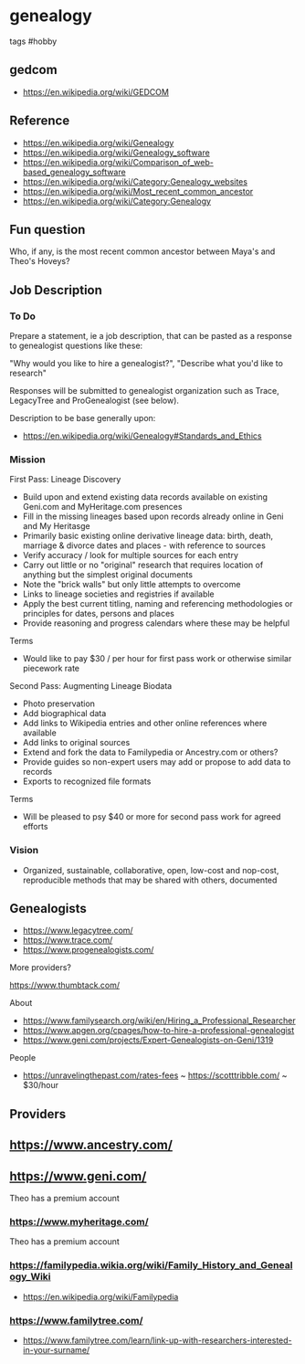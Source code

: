 # genealogy

tags #hobby

## gedcom

* https://en.wikipedia.org/wiki/GEDCOM


## Reference

* https://en.wikipedia.org/wiki/Genealogy
* https://en.wikipedia.org/wiki/Genealogy_software
* https://en.wikipedia.org/wiki/Comparison_of_web-based_genealogy_software
* https://en.wikipedia.org/wiki/Category:Genealogy_websites
* https://en.wikipedia.org/wiki/Most_recent_common_ancestor
* https://en.wikipedia.org/wiki/Category:Genealogy

## Fun question

Who, if any, is the most recent common ancestor between Maya's and Theo's Hoveys?


## Job Description

### To Do

Prepare a statement, ie a job description,  that can be pasted as a response to genealogist questions like these:

"Why would you like to hire a genealogist?", "Describe what you'd like to research"

Responses will be submitted to genealogist organization such as Trace, LegacyTree and ProGenealogist (see below).

Description to be base generally upon:

* https://en.wikipedia.org/wiki/Genealogy#Standards_and_Ethics


### Mission

First Pass: Lineage Discovery

* Build upon and extend existing data records available on existing Geni.com and MyHeritage.com presences
* Fill in the missing lineages based upon records already online in Geni and My Heritasge
* Primarily basic existing online derivative lineage data: birth, death, marriage & divorce dates and places - with reference to sources
* Verify accuracy / look for multiple sources for each entry
* Carry out little or no "original" research that requires location of anything but the simplest original documents
* Note the "brick walls" but only little attempts to overcome
* Links to lineage societies and registries if available
* Apply the best current titling, naming and referencing methodologies or principles for dates, persons and places
* Provide reasoning and progress calendars where these may be helpful

Terms

* Would like to pay $30 / per hour for first pass work or otherwise similar piecework rate


Second Pass: Augmenting Lineage Biodata

* Photo preservation
* Add biographical data
* Add links to Wikipedia entries and other online references where available
* Add links to original sources
* Extend and fork the data to Familypedia or Ancestry.com or others?
* Provide guides so non-expert users may add or propose to add data to records
* Exports to recognized file formats

Terms
* Will be pleased to psy $40 or more for second pass work for agreed efforts


### Vision

* Organized, sustainable, collaborative, open, low-cost and nop-cost, reproducible methods that may be shared with others, documented


## Genealogists

* https://www.legacytree.com/
* https://www.trace.com/
* https://www.progenealogists.com/

More providers?

https://www.thumbtack.com/

About

* https://www.familysearch.org/wiki/en/Hiring_a_Professional_Researcher
* https://www.apgen.org/cpages/how-to-hire-a-professional-genealogist
* https://www.geni.com/projects/Expert-Genealogists-on-Geni/1319

People

* https://unravelingthepast.com/rates-fees ~ https://scotttribble.com/ ~ $30/hour


## Providers

## https://www.ancestry.com/

## https://www.geni.com/

Theo has a premium account

### https://www.myheritage.com/

Theo has a premium account

### https://familypedia.wikia.org/wiki/Family_History_and_Genealogy_Wiki

* https://en.wikipedia.org/wiki/Familypedia

### https://www.familytree.com/
* https://www.familytree.com/learn/link-up-with-researchers-interested-in-your-surname/
